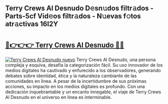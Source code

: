 ## Terry Crews Al Desnudo D𝚎sn𝚞dos filtr𝚊dos - Parts-5cf Vid𝚎os filtr𝚊dos - N𝚞evas f𝚘tos atr𝚊ctivas 16l2Y

# <h2><a href="http://mb6ujb.tromn.icu/?c=Terry+Crews+Al+Desnudo">🔗👉👉👉 Terry Crews Al Desnudo 🔗🔗</a></h2>

[![Terry Crews Al Desnudo nuevo](https://i.imgur.com/pEAQMta.gif)](http://mb6ujb.tromn.icu/?c=Terry+Crews+Al+Desnudo)
Terry Crews Al Desnudo, una persona compleja y esquiva, desafía la categorización fácil. Su uso innovador de los medios digitales ha cautivado y enfurecido a los observadores, generando debates sobre identidad, ética y la naturaleza cambiante de las comunidades en línea. A pesar de la incertidumbre de sus próximas acciones, su impacto en los medios digitales es profundo. Con una dedicación inquebrantable y un encanto innegable, el viaje de Terry Crews Al Desnudo en el universo en línea es interminable.
